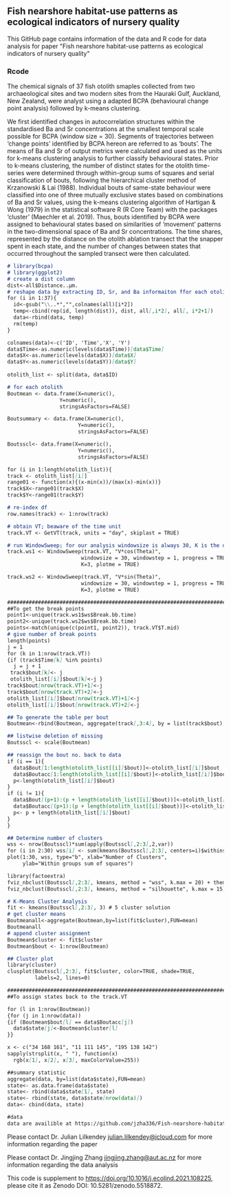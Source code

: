 ## Fish nearshore habitat-use patterns as ecological indicators of nursery quality
This GitHub page contains information of the data and R code for data analysis for paper "Fish nearshore habitat-use patterns as ecological indicators of nursery quality"

### Rcode
The chemical signals of 37 fish otolith smaples collected from two archaeological sites and two modern sites from the Hauraki Gulf, Auckland, New Zealand, were analyst using a adapted BCPA (behavioural change point analysis) followed by k-means clustering. 

We first identified changes in autocorrelation structures within the standardised Ba and Sr concentrations at the smallest temporal scale possible for BCPA (window size = 30). Segments of trajectories between ‘change points’ identified by BCPA hereon are referred to as ‘bouts’. The means of Ba and Sr of output metrics were calculated and used as the units for k-means clustering analysis to further classify behavioural states. Prior to k-means clustering, the number of distinct states for the otolith time-series were determined through within-group sums of squares and serial classification of bouts, following the hierarchical cluster method of Krzanowski & Lai (1988). Individual bouts of same-state behaviour were classified into one of three mutually exclusive states based on combinations of Ba and Sr values, using the k-means clustering algorithm of Hartigan & Wong (1979) in the statistical software R (R Core Team) with the packages ‘cluster’ (Maechler et al. 2019). Thus, bouts identified by BCPA were assigned to behavioural states based on similarities of ‘movement’ patterns in the two-dimensional space of Ba and Sr concentrations. The time shares, represented by the distance on the otolith ablation transect that the snapper spent in each state, and the number of changes between states that occurred throughout the sampled transect were then calculated.

```markdown
# library(bcpa)
# library(ggplot2)
# create a dist column
dist<-all$Distance..µm.
# reshape data by extracting ID, Sr, and Ba informaiton ffor each otolith
for (i in 1:37){
  id<-gsub("\\..*","",colnames(all)[i*2])
  temp<-cbind(rep(id, length(dist)), dist, all[,i*2], all[, i*2+1])
  data<-rbind(data, temp)
  rm(temp)
}

colnames(data)<-c('ID', 'Time','X', 'Y')
data$Time<-as.numeric(levels(data$Time))[data$Time]
data$X<-as.numeric(levels(data$X))[data$X]
data$Y<-as.numeric(levels(data$Y))[data$Y]
                                           
otolith_list <- split(data, data$ID)

# for each otolith
Boutmean <- data.frame(X=numeric(), 
                 Y=numeric(), 
                 stringsAsFactors=FALSE) 

Boutsummary <- data.frame(X=numeric(), 
                       Y=numeric(), 
                       stringsAsFactors=FALSE)

Boutsscl<- data.frame(X=numeric(), 
                       Y=numeric(), 
                       stringsAsFactors=FALSE) 

for (i in 1:length(otolith_list)){
track <- otolith_list[[i]]
range01 <- function(x){(x-min(x))/(max(x)-min(x))}
track$X<-range01(track$X)
track$Y<-range01(track$Y)

# re-index df
row.names(track) <- 1:nrow(track)

# obtain VT; beaware of the time unit
track.VT <- GetVT(track, units = "day", skiplast = TRUE)

# run WindowSweep; for our analysis windowsize is always 30, K is the demension of parameters
track.ws1 <- WindowSweep(track.VT, "V*cos(Theta)", 
                        windowsize = 30, windowstep = 1, progress = TRUE,
                        K=3, plotme = TRUE)

track.ws2 <- WindowSweep(track.VT, "V*sin(Theta)", 
                        windowsize = 30, windowstep = 1, progress = TRUE, 
                        K=3, plotme = TRUE)

################################################################################################################################
##To get the break points
point1<-unique(track.ws1$ws$Break.bb.time)
point2<-unique(track.ws2$ws$Break.bb.time)
points<-match(unique(c(point1, point2)), track.VT$T.mid)
# give number of break points
length(points)
j = 1
for (k in 1:nrow(track.VT))
{if (track$Time[k] %in% points)
  j = j + 1
 track$bout[k]<- j
 otolith_list[[i]]$bout[k]<-j }
track$bout[nrow(track.VT)+1]<-j
track$bout[nrow(track.VT)+2]<-j
otolith_list[[i]]$bout[nrow(track.VT)+1]<-j
otolith_list[[i]]$bout[nrow(track.VT)+2]<-j

## To generate the table per bout
Boutmean<-rbind(Boutmean, aggregate(track[,3:4], by = list(track$bout), mean))

## listwise deletion of missing
Boutsscl <- scale(Boutmean)

## reassign the bout no. back to data
if (i == 1){
  data$Bout[1:length(otolith_list[[i]]$bout)]<-otolith_list[[i]]$bout
  data$Boutacc[1:length(otolith_list[[i]]$bout)]<-otolith_list[[i]]$bout
  p<-length(otolith_list[[i]]$bout)
}
if (i != 1){
  data$Bout[(p+1):(p + length(otolith_list[[i]]$bout))]<-otolith_list[[i]]$bout
  data$Boutacc[(p+1):(p + length(otolith_list[[i]]$bout))]<-otolith_list[[i]]$bout + dataacc$Bout[p]
  p<- p + length(otolith_list[[i]]$bout)
}
}

## Determine number of clusters
wss <- nrow(Boutsscl)*sum(apply(Boutsscl[,2:3],2,var))
for (i in 2:30) wss[i] <- sum(kmeans(Boutsscl[,2:3], centers=i)$withinss)
plot(1:30, wss, type="b", xlab="Number of Clusters",
     ylab="Within groups sum of squares") 

library(factoextra)
fviz_nbclust(Boutsscl[,2:3], kmeans, method = "wss", k.max = 20) + theme_minimal() + ggtitle("The WSS Plot")
fviz_nbclust(Boutsscl[,2:3], kmeans, method = "silhouette", k.max = 15) + theme_minimal() + ggtitle("The Silhouette Plot")

# K-Means Cluster Analysis
fit <- kmeans(Boutsscl[,2:3], 3) # 5 cluster solution
# get cluster means 
Boutmeanall<-aggregate(Boutmean,by=list(fit$cluster),FUN=mean)
Boutmeanall
# append cluster assignment
Boutmean$cluster <- fit$cluster 
Boutmean$bout <- 1:nrow(Boutmean)

## Cluster plot
library(cluster) 
clusplot(Boutsscl[,2:3], fit$cluster, color=TRUE, shade=TRUE, 
         labels=2, lines=0)

############################################################################################################################
##To assign states back to the track.VT

for (l in 1:nrow(Boutmean))
{for (j in 1:nrow(data))
{if (Boutmean$bout[l] == data$Boutacc[j])
  data$state[j]<-Boutmean$cluster[l]
}}

x <- c("34 168 161", "11 111 145", "195 138 142")
sapply(strsplit(x, " "), function(x)
  rgb(x[1], x[2], x[3], maxColorValue=255))

##summary statistic
aggregate(data, by=list(data$state),FUN=mean)
state<- as.data.frame(data$state)
state<- rbind(data$state[1], state)
state<- rbind(state, data$state[nrow(data)])
data<- cbind(data, state)

```

```markdown
#data
data are availible at https://github.com/jzha336/Fish-nearshore-habitat-use/blob/main/data.xlsx
```
Please contact Dr. Julian Lilkendey <julian.lilkendey@icloud.com> for more information regarding the paper

Please contact Dr. Jingjing Zhang <jingjing.zhang@aut.ac.nz> for more information regarding the data analysis

This code is supplement to https://doi.org/10.1016/j.ecolind.2021.108225, please cite it as Zenodo DOI: 10.5281/zenodo.5518872.

